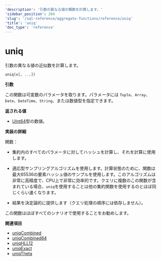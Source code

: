 ```yaml
---
'description': '引数の異なる値の概数を計算します。'
'sidebar_position': 204
'slug': '/sql-reference/aggregate-functions/reference/uniq'
'title': 'uniq'
'doc_type': 'reference'
---
```



# uniq

引数の異なる値の近似数を計算します。

```sql
uniq(x[, ...])
```

**引数**

この関数は可変数のパラメータを取ります。パラメータには `Tuple`、`Array`、`Date`、`DateTime`、`String`、または数値型を指定できます。

**返される値**

- [UInt64](../../../sql-reference/data-types/int-uint.md)型の数値。

**実装の詳細**

関数：

- 集約内のすべてのパラメータに対してハッシュを計算し、それを計算に使用します。

- 適応型サンプリングアルゴリズムを使用します。計算状態のために、関数は最大65536の要素ハッシュ値のサンプルを使用します。このアルゴリズムは非常に高精度で、CPU上で非常に効率的です。クエリに複数のこの関数が含まれている場合、`uniq`を使用することは他の集約関数を使用するのとほぼ同じくらい速くなります。

- 結果を決定論的に提供します（クエリ処理の順序には依存しません）。

この関数はほぼすべてのシナリオで使用することをお勧めします。

**関連項目**

- [uniqCombined](/sql-reference/aggregate-functions/reference/uniqcombined)
- [uniqCombined64](/sql-reference/aggregate-functions/reference/uniqcombined64)
- [uniqHLL12](/sql-reference/aggregate-functions/reference/uniqhll12)
- [uniqExact](/sql-reference/aggregate-functions/reference/uniqexact)
- [uniqTheta](/sql-reference/aggregate-functions/reference/uniqthetasketch)
